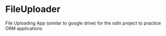 # FileUploader
File Uploading App (similar to google drive) for the odin project to practice ORM applications
